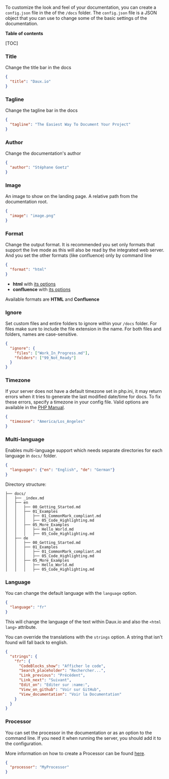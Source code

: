 To customize the look and feel of your documentation, you can create a `config.json` file in the of the `/docs` folder. The `config.json` file is a JSON object that you can use to change some of the basic settings of the documentation.

__Table of contents__

[TOC]

### Title
Change the title bar in the docs

```json
{
  "title": "Daux.io"
}
```

### Tagline
Change the tagline bar in the docs

```json
{
  "tagline": "The Easiest Way To Document Your Project"
}
```

### Author
Change the documentation's author

```json
{
  "author": "Stéphane Goetz"
}
```

### Image
An image to show on the landing page. A relative path from the documentation root.

```json
{
  "image": "image.png"
}
```

### Format
Change the output format. It is recommended you set only formats that support the live mode as this will also
be read by the integrated web server. And you set the other formats (like confluence) only by command line

```json
{
  "format": "html"
}
```

- __html__ with [its options](./Html_export.md)
- __confluence__ with [its options](./Confluence_upload.md)

Available formats are __HTML__ and __Confluence__

### Ignore
Set custom files and entire folders to ignore within your `/docs` folder. For files make sure to include the file extension in the name. For both files and folders, names are case-sensitive.

```json
{
  "ignore": {
    "files": ["Work_In_Progress.md"],
    "folders": ["99_Not_Ready"]
  }
}
```

### Timezone
If your server does not have a default timezone set in php.ini, it may return errors when it tries to generate the last modified date/time for docs. To fix these errors, specify a timezone in your config file. Valid options are available in the [PHP Manual](http://php.net/manual/en/timezones.php).

```json
{
  "timezone": "America/Los_Angeles"
}
```

### Multi-language
Enables multi-language support which needs separate directories for each language in `docs/` folder.

```json
{
  "languages": {"en": "English", "de": "German"}
}
```

Directory structure:
```
├── docs/
│   ├── _index.md
│   ├── en
│   │   ├── 00_Getting_Started.md
│   │   ├── 01_Examples
│   │   │   ├── 01_CommonMark_compliant.md
│   │   │   ├── 05_Code_Highlighting.md
│   │   ├── 05_More_Examples
│   │   │   ├── Hello_World.md
│   │   │   ├── 05_Code_Highlighting.md
│   ├── de
│   │   ├── 00_Getting_Started.md
│   │   ├── 01_Examples
│   │   │   ├── 01_CommonMark_compliant.md
│   │   │   ├── 05_Code_Highlighting.md
│   │   ├── 05_More_Examples
│   │   │   ├── Hello_World.md
│   │   │   ├── 05_Code_Highlighting.md
```

### Language

You can change the default language with the `language` option.

```json
{
  "language": "fr"
}
```

This will change the language of the text within Daux.io and also the `<html lang>` attribute.

You can override the translations with the `strings` option.
A string that isn't found will fall back to english.

```json
{
  "strings": {
    "fr": {
      "CodeBlocks_show": "Afficher le code",
      "Search_placeholder": "Rechercher...",
      "Link_previous": "Précédent",
      "Link_next": "Suivant",
      "Edit_on": "Editer sur :name:",
      "View_on_github": "Voir sur GitHub",
      "View_documentation": "Voir la Documentation"
    }
  }
}
```

### Processor
You can set the processor in the documentation or as an option to the command line. If you need it when running the server, you should add it to the configuration.

More information on how to create a Processor can be found [here](!For_Developers/Creating_a_Processor).
 
```json
{
  "processor": "MyProcessor"
}
```
